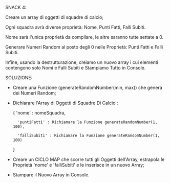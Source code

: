 SNACK 4:

Creare un array di oggetti di squadre di calcio;

Ogni squadra avrà diverse proprietà: Nome, Punti Fatti, Falli Subiti.

Nome sarà l'unica proprietà da compilare, le altre saranno tutte settate a 0.

Generare Numeri Random al posto degli 0 nelle Proprietà: Punti Fatti e Falli Subiti.

Infine, usando la destrutturazione, creiamo un nuovo array i cui elementi contengono solo Nomi e Falli Subiti e Stampiamo Tutto in Console.


SOLUZIONE:

- Creare una Funzione (generateRandomNumber(min, max)) che genera dei Numeri Random;


- Dichiarare l'Array di Oggetti di Squadre Di Calcio :

    {
        'nome'  : nomeSquadra,

        'puntiFatti' : Richiamare la Funzione generateRandomNumber(1, 100),

        'falliSubiti' : Richiamare la Funzione generateRandomNumber(1, 100)
    }


- Creare un CICLO MAP che scorre tutti gli Oggetti dell'Array, estrapola le Proprietà 'nome' e 'falliSubiti' e le inserisce in un nuovo Array;

- Stampare il Nuovo Array in Console.

